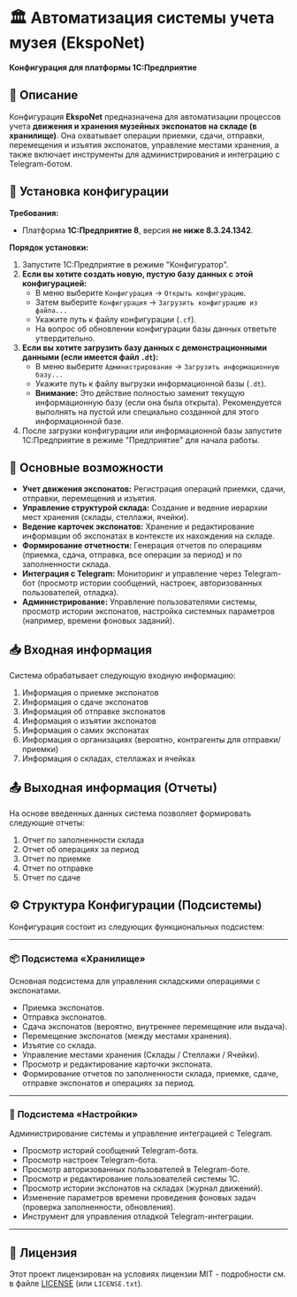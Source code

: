 # 🏛️ Автоматизация системы учета музея (EkspoNet)

**Конфигурация для платформы 1С:Предприятие**

## 📄 Описание

Конфигурация **EkspoNet** предназначена для автоматизации процессов учета **движения и хранения музейных экспонатов на складе (в хранилище)**. Она охватывает операции приемки, сдачи, отправки, перемещения и изъятия экспонатов, управление местами хранения, а также включает инструменты для администрирования и интеграцию с Telegram-ботом.

## 🚀 Установка конфигурации

**Требования:**

*   Платформа **1С:Предприятие 8**, версия **не ниже 8.3.24.1342**.

**Порядок установки:**

1.  Запустите 1С:Предприятие в режиме "Конфигуратор".
2.  **Если вы хотите создать новую, пустую базу данных с этой конфигурацией:**
    *   В меню выберите `Конфигурация` -> `Открыть конфигурацию`.
    *   Затем выберите `Конфигурация` -> `Загрузить конфигурацию из файла...`
    *   Укажите путь к файлу конфигурации (`.cf`).
    *   На вопрос об обновлении конфигурации базы данных ответьте утвердительно.
3.  **Если вы хотите загрузить базу данных с демонстрационными данными (если имеется файл `.dt`):**
    *   В меню выберите `Администрирование` -> `Загрузить информационную базу...`
    *   Укажите путь к файлу выгрузки информационной базы (`.dt`).
    *   **Внимание:** Это действие полностью заменит текущую информационную базу (если она была открыта). Рекомендуется выполнять на пустой или специально созданной для этого информационной базе.
4.  После загрузки конфигурации или информационной базы запустите 1С:Предприятие в режиме "Предприятие" для начала работы.

## 🌟 Основные возможности

*   **Учет движения экспонатов:** Регистрация операций приемки, сдачи, отправки, перемещения и изъятия.
*   **Управление структурой склада:** Создание и ведение иерархии мест хранения (склады, стеллажи, ячейки).
*   **Ведение карточек экспонатов:** Хранение и редактирование информации об экспонатах в контексте их нахождения на складе.
*   **Формирование отчетности:** Генерация отчетов по операциям (приемка, сдача, отправка, все операции за период) и по заполненности склада.
*   **Интеграция с Telegram:** Мониторинг и управление через Telegram-бот (просмотр истории сообщений, настроек, авторизованных пользователей, отладка).
*   **Администрирование:** Управление пользователями системы, просмотр истории экспонатов, настройка системных параметров (например, времени фоновых заданий).

## 📥 Входная информация

Система обрабатывает следующую входную информацию:

1.  Информация о приемке экспонатов
2.  Информация о сдаче экспонатов
3.  Информация об отправке экспонатов
4.  Информация о изъятии экспонатов
5.  Информация о самих экспонатах
6.  Информация о организациях (вероятно, контрагенты для отправки/приемки)
7.  Информация о складах, стеллажах и ячейках

## 📤 Выходная информация (Отчеты)

На основе введенных данных система позволяет формировать следующие отчеты:

1.  Отчет по заполненности склада
2.  Отчет об операциях за период
3.  Отчет по приемке
4.  Отчет по отправке
5.  Отчет по сдаче

## ⚙️ Структура Конфигурации (Подсистемы)

Конфигурация состоит из следующих функциональных подсистем:

---

### 📦 **Подсистема «Хранилище»**

Основная подсистема для управления складскими операциями с экспонатами.

*   Приемка экспонатов.
*   Отправка экспонатов.
*   Сдача экспонатов (вероятно, внутреннее перемещение или выдача).
*   Перемещение экспонатов (между местами хранения).
*   Изъятие со склада.
*   Управление местами хранения (Склады / Стеллажи / Ячейки).
*   Просмотр и редактирование карточки экспоната.
*   Формирование отчетов по заполненности склада, приемке, сдаче, отправке экспонатов и операциях за период.

---

### 🔧 **Подсистема «Настройки»**

Администрирование системы и управление интеграцией с Telegram.

*   Просмотр историй сообщений Telegram-бота.
*   Просмотр настроек Telegram-бота.
*   Просмотр авторизованных пользователей в Telegram-боте.
*   Просмотр и редактирование пользователей системы 1С.
*   Просмотр истории экспонатов на складах (журнал движений).
*   Изменение параметров времени проведения фоновых задач (проверка заполненности, обновления).
*   Инструмент для управления отладкой Telegram-интеграции.

---

## 📄 Лицензия

Этот проект лицензирован на условиях лицензии MIT - подробности см. в файле [LICENSE](LICENSE) (или `LICENSE.txt`).
